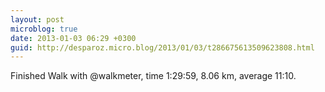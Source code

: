 ```yaml
---
layout: post
microblog: true
date: 2013-01-03 06:29 +0300
guid: http://desparoz.micro.blog/2013/01/03/t286675613509623808.html
---
```

Finished Walk with @walkmeter, time 1:29:59, 8.06 km, average 11:10.
